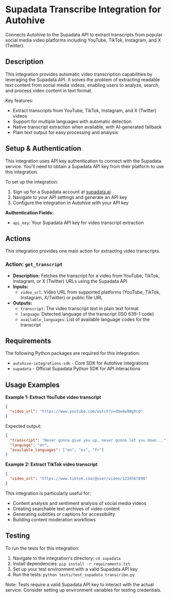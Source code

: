 # Supadata Transcribe Integration for Autohive

Connects Autohive to the Supadata API to extract transcripts from popular social media video platforms including YouTube, TikTok, Instagram, and X (Twitter).

## Description

This integration provides automatic video transcription capabilities by leveraging the Supadata API. It solves the problem of extracting readable text content from social media videos, enabling users to analyze, search, and process video content in text format.

Key features:
- Extract transcripts from YouTube, TikTok, Instagram, and X (Twitter) videos
- Support for multiple languages with automatic detection
- Native transcript extraction when available, with AI-generated fallback
- Plain text output for easy processing and analysis

## Setup & Authentication

This integration uses API key authentication to connect with the Supadata service. You'll need to obtain a Supadata API key from their platform to use this integration.

To set up the integration:

1. Sign up for a Supadata account at [supadata.ai](https://supadata.ai)
2. Navigate to your API settings and generate an API key
3. Configure the integration in Autohive with your API key

**Authentication Fields:**

*   `api_key`: Your Supadata API key for video transcript extraction

## Actions

This integration provides one main action for extracting video transcripts.

### Action: `get_transcript`

*   **Description:** Fetches the transcript for a video from YouTube, TikTok, Instagram, or X (Twitter) URLs using the Supadata API
*   **Inputs:**
    *   `video_url`: Video URL from supported platforms (YouTube, TikTok, Instagram, X/Twitter) or public file URL
*   **Outputs:**
    *   `transcript`: The video transcript text in plain text format
    *   `language`: Detected language of the transcript (ISO 639-1 code)
    *   `available_languages`: List of available language codes for the transcript

## Requirements

The following Python packages are required for this integration:

*   `autohive-integrations-sdk` - Core SDK for Autohive integrations
*   `supadata` - Official Supadata Python SDK for API interactions

## Usage Examples

**Example 1: Extract YouTube video transcript**

```json
{
  "video_url": "https://www.youtube.com/watch?v=dQw4w9WgXcQ"
}
```

Expected output:
```json
{
  "transcript": "Never gonna give you up, never gonna let you down...",
  "language": "en",
  "available_languages": ["en", "es", "fr"]
}
```

**Example 2: Extract TikTok video transcript**

```json
{
  "video_url": "https://www.tiktok.com/@user/video/1234567890"
}
```

This integration is particularly useful for:
- Content analysis and sentiment analysis of social media videos
- Creating searchable text archives of video content
- Generating subtitles or captions for accessibility
- Building content moderation workflows

## Testing

To run the tests for this integration:

1.  Navigate to the integration's directory: `cd supadata`
2.  Install dependencies: `pip install -r requirements.txt`
3.  Set up your test environment with a valid Supadata API key
4.  Run the tests: `python tests/test_supadata_transcribe.py`

Note: Tests require a valid Supadata API key to interact with the actual service. Consider setting up environment variables for testing credentials.
